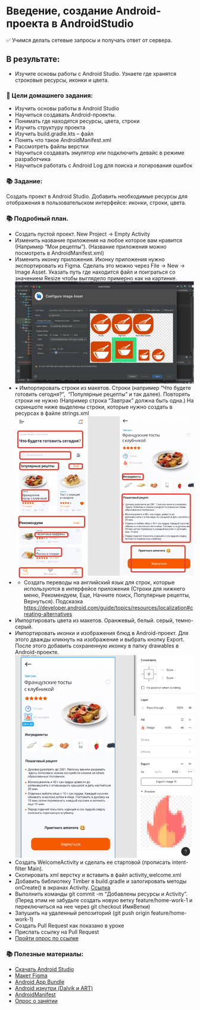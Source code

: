 # Введение, создание Android-проекта в AndroidStudio
✅ Учимся делать сетевые запросы и получать ответ от сервера.

## В результате:

- Изучите основы работы c Android Studio. Узнаете где хранятся строковые ресурсы, иконки и цвета.

### 🎯 Цели домашнего задания:
- Изучить основы работы в Android Studio
- Научиться создавать Android-проекты.
- Понимать где находятся ресурсы, цвета, строки
- Изучить структуру проекта
- Изучить build.gradle.kts – файл
- Понять что такое AndroidManifest.xml
- Рассмотреть файлы верстки
- Научиться создавать эмулятор или подключить девайс в режиме разработчика
- Научиться работать с Android Log для поиска и логирования ошибок

### 📚 Задание:

Создать проект в Android Studio. Добавить необходимые ресурсы для отображения в пользовательском интерфейсе: иконки, строки, цвета.

### 📚 Подробный план.

- Создать пустой проект. New Project -> Empty Activity
- Изменить название приложения на любое которое вам нравится (Например “Мои рецепты”). (Название приложения можно посмотреть в AndroidManifest.xml)
- Изменить иконку приложения. Иконку приложения нужно экспортировать из Figma. Сделать это можно через File -> New -> Image Asset. Указать путь где находится файл и поиграться со значением Resize чтобы выглядело примерно как на картинке.
![Выбор иконки в проекте](images/select_icon.png)
- • Импортировать строки из макетов. Строки (например “Что будете готовить сегодня?”,  “Популярные рецепты” и так далее). Повторять строки не нужно (Например строка “Завтрак” должна быть одна.) На скриншоте ниже выделены строки, которые нужно создать в ресурсах в файле strings.xml
![Выбор иконки в проекте](images/strings_example.png)
- - Создать переводы на английский язык для строк, которые используются в интерфейсе приложения (Строки для нижнего меню, Рекомендуем, Еще, Начните поиск, Популярные рецепты, Вернуться). Подсказка https://developer.android.com/guide/topics/resources/localization#creating-alternatives
- Импортировать цвета из макетов. Оранжевый, белый. серый, темно-серый.
- Импортировать иконки и изображения блюд в Android-проект. Для этого дважды кликнуть на изображение и выбрать кнопку Export. После этого добавить сохраненную иконку в папку drawables в Android-проекте.
![Импорт из Figma](images/import_from_figma.png)
- Создать WelcomeActivity и сделать ее стартовой (прописать intent-filter Main).
- Скопировать xml верстку и вставить в файл activity_welcome.xml
- Добавить библиотеку Timber в build.gradle и залогировать методы onCreate() в экранах Activity. [Ccылка](https://github.com/JakeWharton/timber)
- Выполнить команды git commit -m “Добавлены ресурсы и Activity”. (Перед этим не забудьте создать новую ветку feature/home-work-1 и переключиться на нее через git checkout ИмяВетки)
- Запушить на удаленный репозиторий (git push origin feature/home-work-1)
- Создать Pull Request как показано в уроке
- Прислать ссылку на Pull Request
- [Пройти опрос по ссылке](https://forms.gle/eoLA5gRiwdNgQe7q7)

### 📚 Полезные материалы:

- [Скачать Android Studio](https://developer.android.com/studio)
- [Макет Figma](https://www.figma.com/file/EuMJwD2kFAD9SO9bcnY7Sg/Android-Basic-Demo?node-id=1%3A144)
- [Android App Bundle](https://xakep.ru/2021/07/06/apk-to-aab/)
- [Android изнутри (Dalvik и ART)](https://habr.com/ru/post/513928/)
- [AndroidManifest](https://developer.android.com/guide/topics/manifest/manifest-intro)
- [Опрос о занятии](https://forms.gle/eoLA5gRiwdNgQe7q7)


